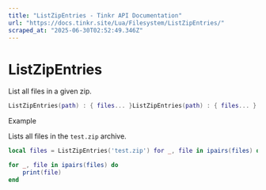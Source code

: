 ```yaml
---
title: "ListZipEntries - Tinkr API Documentation"
url: "https://docs.tinkr.site/Lua/Filesystem/ListZipEntries/"
scraped_at: "2025-06-30T02:52:49.346Z"
---
```


# ListZipEntries

List all files in a given zip.

```lua
ListZipEntries(path) : { files... }ListZipEntries(path) : { files... }
```

Example

Lists all files in the `test.zip` archive.

```lua
local files = ListZipEntries('test.zip') for _, file in ipairs(files) do    print(file)endlocal files = ListZipEntries('test.zip')

for _, file in ipairs(files) do
    print(file)
end
```